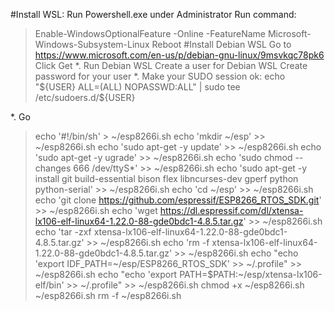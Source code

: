#Install WSL:
Run Powershell.exe under Administrator
Run command:
> Enable-WindowsOptionalFeature -Online -FeatureName Microsoft-Windows-Subsystem-Linux
Reboot
#Install Debian WSL
	Go to https://www.microsoft.com/en-us/p/debian-gnu-linux/9msvkqc78pk6
	Click Get
*. Run Debian WSL
	Create a user for Debian WSL
	Create password for your user
*. Make your SUDO session ok:
	 echo "${USER} ALL=(ALL) NOPASSWD:ALL" | sudo tee /etc/sudoers.d/${USER}

*. Go	 
> echo '#!/bin/sh' > ~/esp8266i.sh
> echo 'mkdir ~/esp' >> ~/esp8266i.sh
> echo 'sudo apt-get -y update' >> ~/esp8266i.sh
> echo 'sudo apt-get -y ugrade' >> ~/esp8266i.sh
> echo 'sudo chmod --changes 666 /dev/ttyS*' >> ~/esp8266i.sh
> echo 'sudo apt-get -y install git build-essential bison flex libncurses-dev gperf python python-serial' >> ~/esp8266i.sh
> echo 'cd ~/esp' >> ~/esp8266i.sh
> echo 'git clone https://github.com/espressif/ESP8266_RTOS_SDK.git' >> ~/esp8266i.sh
> echo 'wget https://dl.espressif.com/dl/xtensa-lx106-elf-linux64-1.22.0-88-gde0bdc1-4.8.5.tar.gz' >> ~/esp8266i.sh
> echo 'tar -zxf xtensa-lx106-elf-linux64-1.22.0-88-gde0bdc1-4.8.5.tar.gz' >> ~/esp8266i.sh
> echo 'rm -f xtensa-lx106-elf-linux64-1.22.0-88-gde0bdc1-4.8.5.tar.gz' >> ~/esp8266i.sh
> echo "echo 'export IDF_PATH=~/esp/ESP8266_RTOS_SDK' >> ~/.profile" >> ~/esp8266i.sh
> echo "echo 'export PATH=\$PATH:~/esp/xtensa-lx106-elf/bin' >> ~/.profile" >> ~/esp8266i.sh
> chmod +x ~/esp8266i.sh
> ~/esp8266i.sh
> rm -f ~/esp8266i.sh

